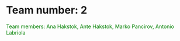 <style>
  p{
    color: green;
  }
</style>
<h1>Team number: 2</h1>

<p>Team members: Ana Hakstok, Ante Hakstok, Marko Pancirov, Antonio Labriola</p>


